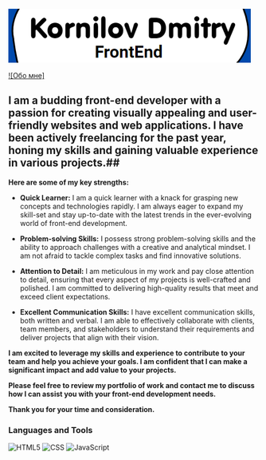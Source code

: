 [![Header](https://github.com/Qargo1/Qargo1/blob/main/assets/header.png)](https://github.com/Qargo1)

[![Обо мне]](https://github.com/Qargo1/Qargo1/blob/main/assets/about_me.png)

## I am a budding front-end developer with a passion for creating visually appealing and user-friendly websites and web applications. I have been actively freelancing for the past year, honing my skills and gaining valuable experience in various projects.##

**Here are some of my key strengths:**

* **Quick Learner:** I am a quick learner with a knack for grasping new concepts and technologies rapidly. I am always eager to expand my skill-set and stay up-to-date with the latest trends in the ever-evolving world of front-end development.

* **Problem-solving Skills:** I possess strong problem-solving skills and the ability to approach challenges with a creative and analytical mindset. I am not afraid to tackle complex tasks and find innovative solutions.

* **Attention to Detail:** I am meticulous in my work and pay close attention to detail, ensuring that every aspect of my projects is well-crafted and polished. I am committed to delivering high-quality results that meet and exceed client expectations.

* **Excellent Communication Skills:** I have excellent communication skills, both written and verbal. I am able to effectively collaborate with clients, team members, and stakeholders to understand their requirements and deliver projects that align with their vision.

**I am excited to leverage my skills and experience to contribute to your team and help you achieve your goals. I am confident that I can make a significant impact and add value to your projects.**

**Please feel free to review my portfolio of work and contact me to discuss how I can assist you with your front-end development needs.**

**Thank you for your time and consideration.**

### Languages and Tools
![HTML5](https://img.shields.io/badge/-HTML5-0969da?style=for-the-badge&logo=html5) ![CSS](https://img.shields.io/badge/-CSS-0969da?style=for-the-badge&logocolor=47C5FB&logo=css3) ![JavaScript](https://img.shields.io/badge/-JavaScript-0969da?style=for-the-badge&logo=javascript)


